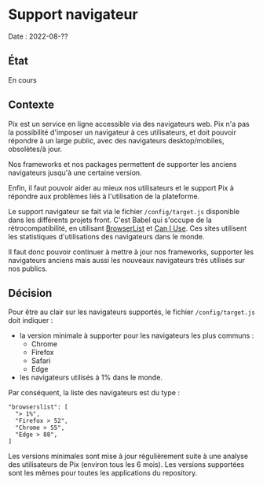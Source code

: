 # Support navigateur

Date : 2022-08-??

## État

En cours

## Contexte

Pix est un service en ligne accessible via des navigateurs web. Pix n'a pas la possibilité d'imposer un navigateur à ces utilisateurs, et doit pouvoir répondre à un large public, avec des navigateurs desktop/mobiles, obsolètes/à jour.

Nos frameworks et nos packages permettent de supporter les anciens navigateurs jusqu'à une certaine version.

Enfin, il faut pouvoir aider au mieux nos utilisateurs et le support Pix à répondre aux problèmes liés à l'utilisation de la plateforme.

Le support navigateur se fait via le fichier `/config/target.js` disponible dans les différents projets front. C'est Babel qui s'occupe de la rétrocompatibilité, en utilisant [BrowserList](https://github.com/browserslist/browserslist) et [Can I Use](https://caniuse.com/).
Ces sites utilisent les statistiques d'utilisations des navigateurs dans le monde.

Il faut donc pouvoir continuer à mettre à jour nos frameworks, supporter les navigateurs anciens mais aussi les nouveaux navigateurs très utilisés sur nos publics.

## Décision

Pour être au clair sur les navigateurs supportés, le fichier `/config/target.js` doit indiquer :
- la version minimale à supporter pour les navigateurs les plus communs :
  - Chrome
  - Firefox
  - Safari
  - Edge
- les navigateurs utilisés à 1% dans le monde.

Par conséquent, la liste des navigateurs est du type :
```
"browserslist": [
  "> 1%",
  "Firefox > 52",
  "Chrome > 55",
  "Edge > 88",
]
```

Les versions minimales sont mise à jour régulièrement suite à une analyse des utilisateurs de Pix (environ tous les 6 mois).
Les versions supportées sont les mêmes pour toutes les applications du repository.
